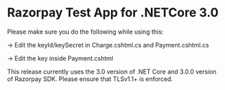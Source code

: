 # Razorpay Test App for .NETCore 3.0

Please make sure you do the following while using this:

-> Edit the keyId/keySecret in Charge.cshtml.cs and Payment.cshtml.cs

-> Edit the key inside Payment.cshtml

This release currently uses the 3.0 version of .NET Core and 3.0.0 version of Razorpay SDK. Please ensure that TLSv1.1+ is enforced.
